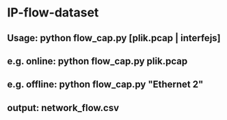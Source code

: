 # IP-flow-dataset
## Usage: python flow_cap.py [plik.pcap | interfejs]
## e.g. online: python flow_cap.py plik.pcap
## e.g. offline: python flow_cap.py "Ethernet 2"
## output: network_flow.csv
